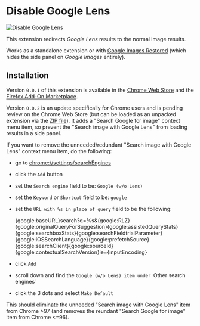 # Disable Google Lens

![Disable Google Lens](https://i.jollo.org/93zaVjSJ.png)

This extension redirects *Google Lens* results to the normal image results.

Works as a standalone extension or with [Google Images Restored](https://github.com/fanfare/googleimagesrestored) (which hides the side panel on *Google Images* entirely).

## Installation

Version `0.0.1` of this extension is available in the [Chrome Web Store](https://chrome.google.com/webstore/detail/disable-google-lens/dkapjhgpncbeiebegegdbpgfoabdkilh) and the [Firefox Add-On Marketplace](https://addons.mozilla.org/en-US/firefox/addon/disablegooglelens/).

Version `0.0.2` is an update specifically for Chrome users and is pending review on the Chrome Web Store (but can be loaded as an unpacked extension via the [ZIP file](https://github.com/fanfare/disablegooglelens/releases/download/0.0.2/disable-google-lens_manifest_v3_chrome-0.0.2.zip)). It adds a "Search Google for image" context menu item, so prevent the "Search image with Google Lens" from loading results in a side panel.

If you want to remove the unneeded/redundant "Search image with Google Lens" context menu item, do the following:

- go to [chrome://settings/searchEngines](chrome://settings/searchEngines)
- click the `Add` button
- set the `Search engine` field to be: `Google (w/o Lens)`
- set the `Keyword` or `Shortcut` field to be: `google`
- set the `URL with %s in place of query` field to be the following:

    {google:baseURL}search?q=%s&{google:RLZ}{google:originalQueryForSuggestion}{google:assistedQueryStats}{google:searchboxStats}{google:searchFieldtrialParameter}{google:iOSSearchLanguage}{google:prefetchSource}{google:searchClient}{google:sourceId}{google:contextualSearchVersion}ie={inputEncoding}
    
- click `Add`
- scroll down and find the `Google (w/o Lens) item under `Other search engines`
- click the 3 dots and select `Make Default`

This should eliminate the unneeded "Search image with Google Lens" item from Chrome >97 (and removes the reundant "Search Google for image" item from Chrome <=96).
